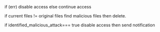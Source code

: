 if (err) disable access
 else continue access

if current files != original files find malicious files then delete.

if identified_malicious_attack=== true
   disable access
   then send notification 
